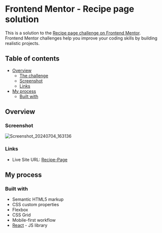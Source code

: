 # Frontend Mentor - Recipe page solution

This is a solution to the [Recipe page challenge on Frontend Mentor](https://www.frontendmentor.io/challenges/recipe-page-KiTsR8QQKm). Frontend Mentor challenges help you improve your coding skills by building realistic projects. 

## Table of contents

- [Overview](#overview)
  - [The challenge](#the-challenge)
  - [Screenshot](#screenshot)
  - [Links](#links)
- [My process](#my-process)
  - [Built with](#built-with)


## Overview

### Screenshot

![Screenshot_20240704_163136](https://github.com/nayera540/Frontend-Mentor-Challenges/assets/69148381/a2e5d08f-e39c-4074-b48d-65c39441d106)


### Links

- Live Site URL: [Recipe-Page]([https://your-live-site-url.com](https://recipee-page.netlify.app/))

## My process

### Built with

- Semantic HTML5 markup
- CSS custom properties
- Flexbox
- CSS Grid
- Mobile-first workflow
- [React](https://reactjs.org/) - JS library


